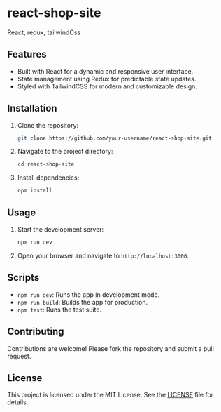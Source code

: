 # react-shop-site
 React, redux, tailwindCss
## Features

- Built with React for a dynamic and responsive user interface.
- State management using Redux for predictable state updates.
- Styled with TailwindCSS for modern and customizable design.

## Installation

1. Clone the repository:
    ```bash
    git clone https://github.com/your-username/react-shop-site.git
    ```
2. Navigate to the project directory:
    ```bash
    cd react-shop-site
    ```
3. Install dependencies:
    ```bash
    npm install
    ```

## Usage

1. Start the development server:
    ```bash
    npm run dev
    ```
2. Open your browser and navigate to `http://localhost:3000`.

## Scripts

- `npm run dev`: Runs the app in development mode.
- `npm run build`: Builds the app for production.
- `npm test`: Runs the test suite.

## Contributing

Contributions are welcome! Please fork the repository and submit a pull request.

## License

This project is licensed under the MIT License. See the [LICENSE](LICENSE) file for details.